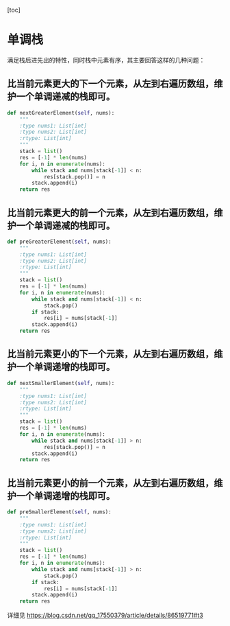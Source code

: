 [toc]



# 单调栈

满足栈后进先出的特性，同时栈中元素有序，其主要回答这样的几种问题：

## 比当前元素更大的下一个元素，从左到右遍历数组，维护一个单调递减的栈即可。

```python
def nextGreaterElement(self, nums):
    """
    :type nums1: List[int]
    :type nums2: List[int]
    :rtype: List[int]
    """
    stack = list()
    res = [-1] * len(nums)
    for i, n in enumerate(nums):
        while stack and nums[stack[-1]] < n:
            res[stack.pop()] = n
        stack.append(i)
    return res
```

## 比当前元素更大的前一个元素，从左到右遍历数组，维护一个单调递减的栈即可。

```python
def preGreaterElement(self, nums):
    """
    :type nums1: List[int]
    :type nums2: List[int]
    :rtype: List[int]
    """
    stack = list()
    res = [-1] * len(nums)
    for i, n in enumerate(nums):
        while stack and nums[stack[-1]] < n:
            stack.pop()
        if stack:
            res[i] = nums[stack[-1]]
        stack.append(i)
    return res
```

## 比当前元素更小的下一个元素，从左到右遍历数组，维护一个单调递增的栈即可。

```python
def nextSmallerElement(self, nums):
    """
    :type nums1: List[int]
    :type nums2: List[int]
    :rtype: List[int]
    """
    stack = list()
    res = [-1] * len(nums)
    for i, n in enumerate(nums):
        while stack and nums[stack[-1]] > n:
            res[stack.pop()] = n
        stack.append(i)
    return res
```

## 比当前元素更小的前一个元素，从左到右遍历数组，维护一个单调递增的栈即可。

```python
def preSmallerElement(self, nums):
    """
    :type nums1: List[int]
    :type nums2: List[int]
    :rtype: List[int]
    """
    stack = list()
    res = [-1] * len(nums)
    for i, n in enumerate(nums):
        while stack and nums[stack[-1]] > n:
            stack.pop()
        if stack:
            res[i] = nums[stack[-1]]
        stack.append(i)
    return res
```


详细见 https://blog.csdn.net/qq_17550379/article/details/86519771#t3


